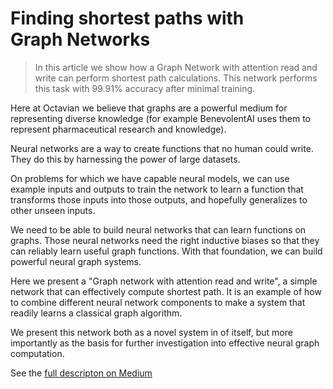# Finding shortest paths with Graph Networks

> In this article we show how a Graph Network with attention read and write can perform shortest path calculations. This network performs this task with 99.91% accuracy after minimal training.

Here at Octavian we believe that graphs are a powerful medium for representing diverse knowledge (for example BenevolentAI uses them to represent pharmaceutical research and knowledge).

Neural networks are a way to create functions that no human could write. They do this by harnessing the power of large datasets. 

On problems for which we have capable neural models, we can use example inputs and outputs to train the network to learn a function that transforms those inputs into those outputs, and hopefully generalizes to other unseen inputs.

We need to be able to build neural networks that can learn functions on graphs. Those neural networks need the right inductive biases so that they can reliably learn useful graph functions. With that foundation, we can build powerful neural graph systems.

Here we present a "Graph network with attention read and write", a simple network that can effectively compute shortest path. It is an example of how to combine different neural network components to make a system that readily learns a classical graph algorithm.

We present this network both as a novel system in of itself, but more importantly as the basis for further investigation into effective neural graph computation.

See the [full descripton on Medium]()
